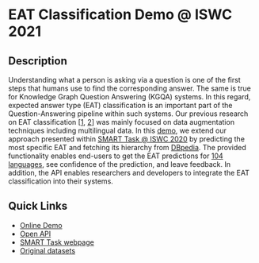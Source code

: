 # EAT Classification Demo @ ISWC 2021

## Description

Understanding what a person is asking via a question is one of the first steps that humans use to find the corresponding answer. The same is true for Knowledge Graph Question Answering (KGQA) systems. In this regard, expected answer type (EAT) classification is an important part of the Question-Answering pipeline within such systems.
Our previous research on EAT classification [[1](https://github.com/Perevalov/eat_classification_ksem2021), [2](http://ceur-ws.org/Vol-2774/paper-01.pdf)] was mainly focused on data augmentation techniques including multilingual data.
In this [demo](https://webengineering.ins.hs-anhalt.de:41009/eat-classification), we extend our approach presented within [SMART Task @ ISWC 2020](https://smart-task.github.io) by predicting the most specific EAT and fetching its hierarchy from [DBpedia](http://mappings.dbpedia.org/server/ontology/classes/).
The provided functionality enables end-users to get the EAT predictions for [104 languages](https://github.com/google-research/bert/blob/master/multilingual.md#list-of-languages), see confidence of the prediction, and leave feedback.
In addition, the API enables researchers and developers to integrate the EAT classification into their systems.

## Quick Links

* [Online Demo](https://webengineering.ins.hs-anhalt.de:41009/eat-classification)
* [Open API](https://webengineering.ins.hs-anhalt.de:41020/docs)
* [SMART Task webpage](https://smart-task.github.io)
* [Original datasets](https://github.com/smart-task/smart-dataset)
